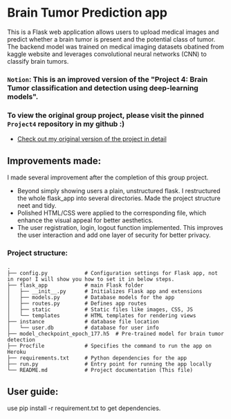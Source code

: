 # Brain Tumor Prediction app
This is a Flask web application allows users to upload medical images and predict whether a brain tumor is present and the potential class of tumor. 
The backend model was trained on medical imaging datasets obatined from kaggle website and leverages convolutional neural networks (CNN) to classify brain tumors.

### `Notion`: This is an improved version of the "Project 4: Brain Tumor classification and detection using deep-learning models". 
### To view the original group project, please visit the pinned `Project4` repository in my github :)
- [Check out my original version of the project in detail](https://github.com/Oatsinthepine/Project4)

## Improvements made:
I made several improvement after the completion of this group project. 
* Beyond simply showing users a plain, unstructured flask. I restructured the whole flask_app into several directories. Made the project structure neet and tidy.
* Polished HTML/CSS were applied to the corresponding file, which enhance the visual appeal for better aesthetics.
* The user registration, login, logout function implemented. This improves the user interaction and add one layer of security for better privacy.

### Project structure:
```plaintext
.
├── config.py            # Configuration settings for Flask app, not in repo! I will show you how to set it in below steps.
├── flask_app            # main Flask folder
│   ├── __init__.py      # Initializes Flask app and extensions
│   ├── models.py        # Database models for the app
│   ├── routes.py        # Defines app routes
│   ├── static           # Static files like images, CSS, JS
│   └── templates        # HTML templates for rendering views
├── instance             # database file location
│   └── user.db          # database for user info
├── model_checkpoint_epoch_177.h5  # Pre-trained model for brain tumor detection
├── Procfile             # Specifies the command to run the app on Heroku
├── requirements.txt     # Python dependencies for the app
├── run.py               # Entry point for running the app locally
└── README.md            # Project documentation (This file)

```
## User guide:
use pip install -r requirement.txt to get dependencies.

